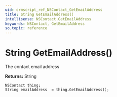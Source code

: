```yaml
---
uid: crmscript_ref_NSContact_GetEmailAddress
title: String GetEmailAddress()
intellisense: NSContact.GetEmailAddress
keywords: NSContact, GetEmailAddress
so.topic: reference
---
```


# String GetEmailAddress()

The contact email address

**Returns:** String

```crmscript
NSContact thing;
String emailAddress  = thing.GetEmailAddress();
```

